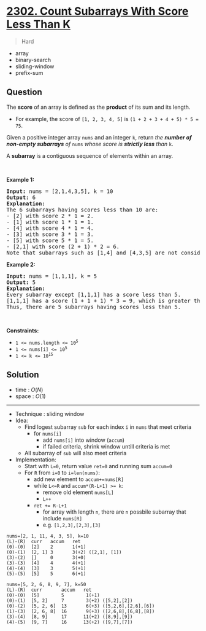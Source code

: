 # [2302. Count Subarrays With Score Less Than K](https://leetcode.com/problems/count-subarrays-with-score-less-than-k)


> Hard

- array
- binary-search
- sliding-window
- prefix-sum



## Question


<p>The <strong>score</strong> of an array is defined as the <strong>product</strong> of its sum and its length.</p>

<ul>
	<li>For example, the score of <code>[1, 2, 3, 4, 5]</code> is <code>(1 + 2 + 3 + 4 + 5) * 5 = 75</code>.</li>
</ul>

<p>Given a positive integer array <code>nums</code> and an integer <code>k</code>, return <em>the <strong>number of non-empty subarrays</strong> of</em> <code>nums</code> <em>whose score is <strong>strictly less</strong> than</em> <code>k</code>.</p>

<p>A <strong>subarray</strong> is a contiguous sequence of elements within an array.</p>

<p>&nbsp;</p>
<p><strong class="example">Example 1:</strong></p>

<pre>
<strong>Input:</strong> nums = [2,1,4,3,5], k = 10
<strong>Output:</strong> 6
<strong>Explanation:</strong>
The 6 subarrays having scores less than 10 are:
- [2] with score 2 * 1 = 2.
- [1] with score 1 * 1 = 1.
- [4] with score 4 * 1 = 4.
- [3] with score 3 * 1 = 3. 
- [5] with score 5 * 1 = 5.
- [2,1] with score (2 + 1) * 2 = 6.
Note that subarrays such as [1,4] and [4,3,5] are not considered because their scores are 10 and 36 respectively, while we need scores strictly less than 10.</pre>

<p><strong class="example">Example 2:</strong></p>

<pre>
<strong>Input:</strong> nums = [1,1,1], k = 5
<strong>Output:</strong> 5
<strong>Explanation:</strong>
Every subarray except [1,1,1] has a score less than 5.
[1,1,1] has a score (1 + 1 + 1) * 3 = 9, which is greater than 5.
Thus, there are 5 subarrays having scores less than 5.
</pre>

<p>&nbsp;</p>
<p><strong>Constraints:</strong></p>

<ul>
	<li><code>1 &lt;= nums.length &lt;= 10<sup>5</sup></code></li>
	<li><code>1 &lt;= nums[i] &lt;= 10<sup>5</sup></code></li>
	<li><code>1 &lt;= k &lt;= 10<sup>15</sup></code></li>
</ul>



## Solution

- time  : $O(N)$
- space : $O(1)$

---

- Technique : sliding window
- Idea:
	- Find logest subarray `sub` for each index `i` in `nums` that meet criteria
		- for `nums[i]`
			- add `nums[i]` into window (`accum`)
			- if failed criteria, shrink window untill criteria is met
	- All subarray of `sub` will also meet criteria
- Implementation:
	- Start with `L=0`, return value `ret=0` and running sum `accum=0`
	- For `R` from `i=0` to `i=len(nums)`:
		- add new element to `accum+=nums[R]`
		- while `L<=R` and `accum*(R-L+1) >= k`:
			- remove old element `nums[L]`
			- `L++`
		- `ret += R-L+1`
			- for array with length `n`, there are `n` possbile subarray that include `nums[R]`
			- e.g. `[1,2,3],[2,3],[3]`

```
nums=[2, 1, 11, 4, 3, 5], k=10
(L)-(R)  curr	accum	ret
(0)-(0)  [2] 	2 		1(+1)
(0)-(1)  [2, 1] 3	 	3(+2) ([2,1], [1])
(3)-(2)  [] 	0 		3(+0)
(3)-(3)  [4]	4 		4(+1)
(4)-(4)  [3] 	3 		5(+1)
(5)-(5)  [5] 	5		6(+1)

nums=[5, 2, 6, 8, 9, 7], k=50
(L)-(R)  curr		accum	ret
(0)-(0)  [5]   		5 		 1(+1)
(0)-(1)  [5, 2]   	7 		 3(+2) ([5,2],[2])
(0)-(2)  [5, 2, 6]  13 		 6(+3) ([5,2,6],[2,6],[6])
(1)-(3)  [2, 6, 8]  16 		 9(+3) ([2,6,8],[6,8],[8])
(3)-(4)  [8, 9]  	17 		11(+2) ([8,9],[9])
(4)-(5)  [9, 7]  	16 		13(+2) ([9,7],[7])
```